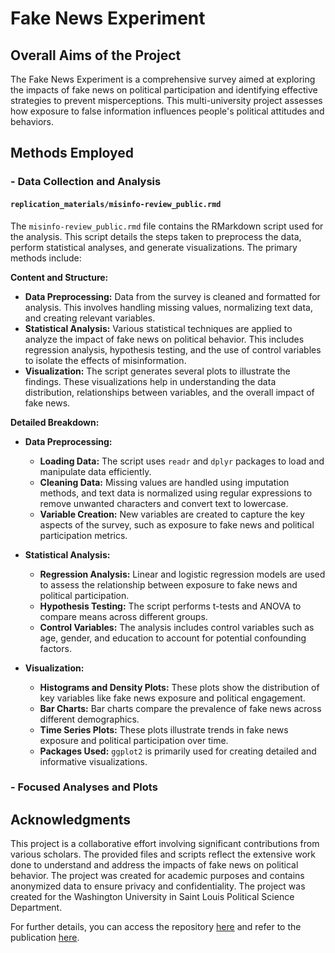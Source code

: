 # Fake News Experiment

## Overall Aims of the Project

The Fake News Experiment is a comprehensive survey aimed at exploring the impacts of fake news on political participation and identifying effective strategies to prevent misperceptions. This multi-university project assesses how exposure to false information influences people's political attitudes and behaviors.

## Methods Employed

### - Data Collection and Analysis

#### `replication_materials/misinfo-review_public.rmd`
The `misinfo-review_public.rmd` file contains the RMarkdown script used for the analysis. This script details the steps taken to preprocess the data, perform statistical analyses, and generate visualizations. The primary methods include:

**Content and Structure:**
- **Data Preprocessing:** Data from the survey is cleaned and formatted for analysis. This involves handling missing values, normalizing text data, and creating relevant variables.
- **Statistical Analysis:** Various statistical techniques are applied to analyze the impact of fake news on political behavior. This includes regression analysis, hypothesis testing, and the use of control variables to isolate the effects of misinformation.
- **Visualization:** The script generates several plots to illustrate the findings. These visualizations help in understanding the data distribution, relationships between variables, and the overall impact of fake news.

**Detailed Breakdown:**
- **Data Preprocessing:**
  - **Loading Data:** The script uses `readr` and `dplyr` packages to load and manipulate data efficiently.
  - **Cleaning Data:** Missing values are handled using imputation methods, and text data is normalized using regular expressions to remove unwanted characters and convert text to lowercase.
  - **Variable Creation:** New variables are created to capture the key aspects of the survey, such as exposure to fake news and political participation metrics.

- **Statistical Analysis:**
  - **Regression Analysis:** Linear and logistic regression models are used to assess the relationship between exposure to fake news and political participation.
  - **Hypothesis Testing:** The script performs t-tests and ANOVA to compare means across different groups.
  - **Control Variables:** The analysis includes control variables such as age, gender, and education to account for potential confounding factors.

- **Visualization:**
  - **Histograms and Density Plots:** These plots show the distribution of key variables like fake news exposure and political engagement.
  - **Bar Charts:** Bar charts compare the prevalence of fake news across different demographics.
  - **Time Series Plots:** These plots illustrate trends in fake news exposure and political participation over time.
  - **Packages Used:** `ggplot2` is primarily used for creating detailed and informative visualizations.

### - Focused Analyses and Plots

## Acknowledgments

This project is a collaborative effort involving significant contributions from various scholars. The provided files and scripts reflect the extensive work done to understand and address the impacts of fake news on political behavior. The project was created for academic purposes and contains anonymized data to ensure privacy and confidentiality. The project was created for the Washington University in Saint Louis Political Science Department.

For further details, you can access the repository [here](https://github.com/domlockett/fake_news_experiment) and refer to the publication [here](https://misinforeview.hks.harvard.edu/article/fake-news-limited-effects-on-political-participation/).
